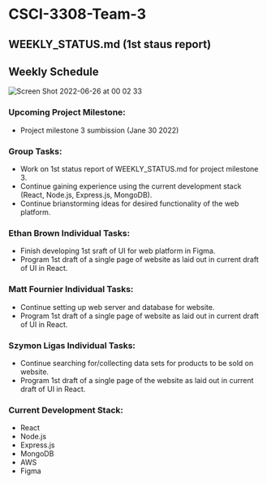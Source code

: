 # CSCI-3308-Team-3
## WEEKLY_STATUS.md (1st staus report)


## Weekly Schedule
 
![Screen Shot 2022-06-26 at 00 02 33](https://user-images.githubusercontent.com/97766930/175798821-a523ef1c-7890-4e0a-af4b-4619813a56bc.png)



### Upcoming Project Milestone:

- Project milestone 3 sumbission (Jane 30 2022)


### Group Tasks:

- Work on 1st status report of WEEKLY_STATUS.md for project milestone 3.
- Continue gaining experience using the current development stack (React, Node.js, Express.js, MongoDB).
- Continue brianstorming ideas for desired functionality of the web platform.


### Ethan Brown Individual Tasks:

- Finish developing 1st sraft of UI for web platform in Figma.
- Program 1st draft of a single page of website as laid out in current draft of UI in React. 

### Matt Fournier Individual Tasks:

- Continue setting up web server and database for website.
- Program 1st draft of a single page of website as laid out in current draft of UI in React. 

### Szymon Ligas Individual Tasks:

- Continue searching for/collecting data sets for products to be sold on website.
- Program 1st draft of a single page of the website as laid out in current draft of UI in React. 

### Current Development Stack:

- React
- Node.js
- Express.js
- MongoDB
- AWS
- Figma
